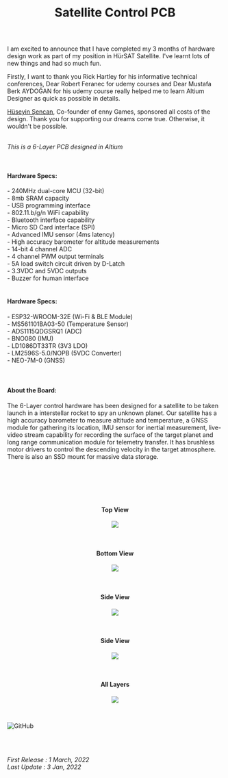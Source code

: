 <!-- BAŞLIK -->
<h1> 
  <p align="center">
     Satellite Control PCB
  </p>
</h1>

</br>

<!-- GİRİŞ -->

<p> 

I am excited to announce that I have completed my 3 months of hardware design work as part of my position in HürSAT Satellite. I've learnt lots of new things and had so much fun.

Firstly, I want to thank you Rick Hartley for his informative technical conferences, Dear Robert Feranec for udemy courses and Dear Mustafa Berk AYDOĞAN for his udemy course really helped me to learn Altium Designer as quick as possible in details.

<a href="https://github.com/hsencan03">Hüseyin Şencan</a>, Co-founder of enny Games, sponsored all costs of the design. Thank you for supporting our dreams come true. Otherwise, it wouldn't be possible.


</br> <i> This is a 6-Layer PCB designed in Altium </i>

 </p>


</br>

<!-- ÖZELLİKLER -->
                        


<h4> Hardware Specs: </h4> 
- 240MHz dual-core MCU (32-bit) </br>
- 8mb SRAM capacity </br>
- USB programming interface </br>
- 802.11.b/g/n WiFi capability </br>
- Bluetooth interface capability </br>
- Micro SD Card interface (SPI) </br>
- Advanced IMU sensor (4ms latency) </br>
- High accuracy barometer for altitude measurements </br>
- 14-bit 4 channel ADC </br>
- 4 channel PWM output terminals </br>
- 5A load switch circuit driven by D-Latch </br>
- 3.3VDC and 5VDC outputs </br>
- Buzzer for human interface </br>

</br>

<h4> Hardware Specs: </h4> 
- ESP32-WROOM-32E (Wi-Fi & BLE Module)</br>
- MS561101BA03-50 (Temperature Sensor)</br>
- ADS1115QDGSRQ1 (ADC)</br>
- BNO080 (IMU) </br>
- LD1086DT33TR (3V3 LDO) </br>
- LM2596S-5.0/NOPB (5VDC Converter) </br>
- NEO-7M-0 (GNSS) </br>

</br>
</br>

<!-- HAKKINDA -->

<h4> About the Board: </h4> 
<p> The 6-Layer control hardware has been designed for a satellite to be taken launch in a interstellar rocket to spy an unknown planet. 
Our satellite has a high accuracy barometer to measure altitude and temperature, a GNSS module for gathering its location, IMU sensor for inertial measurement, live-video stream capability for recording the surface of the target planet and long range communication module for telemetry transfer.
It has brushless motor drivers to control the descending velocity in the target atmosphere. There is also an SSD mount for massive data storage. </p>

</br>

<h1> 
  <p align="center">
  </p>
</h1>


<!-- GÖRSELLER -->
                        
                        
<br/>

<H4 align="center"> Top View </H4>
 <p align="center">
  <img src="./Images/Top View 3D.png"></p>


<br/>

<H4 align="center"> Bottom View </H4>
<p align="center">
<img src="./Images/Bottom View 3D.png"></p>

<br/>

<H4 align="center"> Side View </H4>
<p align="center">
<img src="./Images/Side View.png"></p>

<br/>

<H4 align="center"> Side View </H4>
<p align="center">
<img src="./Images/Side-Bottom View.png"></p>

<br/>

<H4 align="center"> All Layers </H4>
<p align="center">
<img src="./Images/Multilayer View.png"></p>

<br/>

![GitHub](https://img.shields.io/github/license/enesmrcn/PCB-Design)  

<br/>

 

<br/> <i>First Release : 1 March, 2022</i>
<br/> <i>Last Update : 3 Jan, 2022</i>
